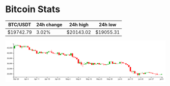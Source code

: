 # Bitcoin Stats

BTC/USDT|24h change|24h high|24h low|
|---|---|---|---|
|$19742.79|3.02%|$20143.02|$19055.31|

<img src="./chart.svg">
